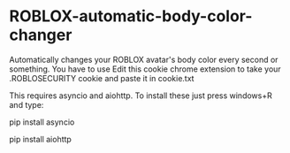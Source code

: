 # ROBLOX-automatic-body-color-changer
Automatically changes your ROBLOX avatar's body color every second or something.
You have to use Edit this cookie chrome extension to take your .ROBLOSECURITY cookie and paste it in cookie.txt



This requires asyncio and aiohttp. To install these just press windows+R and type:


pip install asyncio

pip install aiohttp
